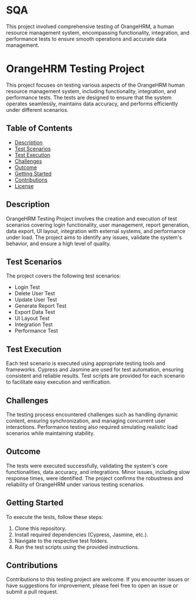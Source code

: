# SQA
This project involved comprehensive testing of OrangeHRM, a human resource management system, encompassing functionality, integration, and performance tests to ensure smooth operations and accurate data management.

# OrangeHRM Testing Project

This project focuses on testing various aspects of the OrangeHRM human resource management system, including functionality, integration, and performance tests. The tests are designed to ensure that the system operates seamlessly, maintains data accuracy, and performs efficiently under different scenarios.

## Table of Contents

- [Description](#description)
- [Test Scenarios](#test-scenarios)
- [Test Execution](#test-execution)
- [Challenges](#challenges)
- [Outcome](#outcome)
- [Getting Started](#getting-started)
- [Contributions](#contributions)
- [License](#license)

## Description

OrangeHRM Testing Project involves the creation and execution of test scenarios covering login functionality, user management, report generation, data export, UI layout, integration with external systems, and performance under load. The project aims to identify any issues, validate the system's behavior, and ensure a high level of quality.

## Test Scenarios

The project covers the following test scenarios:

- Login Test
- Delete User Test
- Update User Test
- Generate Report Test
- Export Data Test
- UI Layout Test
- Integration Test
- Performance Test

## Test Execution

Each test scenario is executed using appropriate testing tools and frameworks. Cypress and Jasmine are used for test automation, ensuring consistent and reliable results. Test scripts are provided for each scenario to facilitate easy execution and verification.

## Challenges

The testing process encountered challenges such as handling dynamic content, ensuring synchronization, and managing concurrent user interactions. Performance testing also required simulating realistic load scenarios while maintaining stability.

## Outcome

The tests were executed successfully, validating the system's core functionalities, data accuracy, and integrations. Minor issues, including slow response times, were identified. The project confirms the robustness and reliability of OrangeHRM under various testing scenarios.

## Getting Started

To execute the tests, follow these steps:

1. Clone this repository.
2. Install required dependencies (Cypress, Jasmine, etc.).
3. Navigate to the respective test folders.
4. Run the test scripts using the provided instructions.

## Contributions

Contributions to this testing project are welcome. If you encounter issues or have suggestions for improvement, please feel free to open an issue or submit a pull request.

